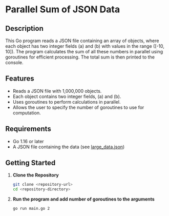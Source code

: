 # Parallel Sum of JSON Data

## Description

This Go program reads a JSON file containing an array of objects, where each object has two integer fields \(a\) and \(b\) with values in the range \([-10, 10]\). The program calculates the sum of all these numbers in parallel using goroutines for efficient processing. The total sum is then printed to the console.

## Features

- Reads a JSON file with 1,000,000 objects.
- Each object contains two integer fields, \(a\) and \(b\).
- Uses goroutines to perform calculations in parallel.
- Allows the user to specify the number of goroutines to use for computation.

## Requirements

- Go 1.16 or later
- A JSON file containing the data (see [large_data.json](./large_data.json))

## Getting Started

1. **Clone the Repository**

   ```bash
   git clone <repository-url>
   cd <repository-directory>

2. **Run the program and add number of goroutines to the arguments**

   ```bash
   go run main.go 2
   
